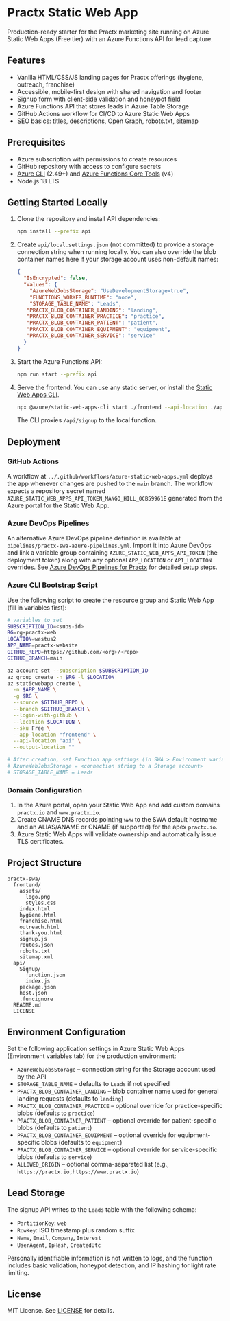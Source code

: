 # Practx Static Web App

Production-ready starter for the Practx marketing site running on Azure Static Web Apps (Free tier) with an Azure Functions API for lead capture.

## Features

- Vanilla HTML/CSS/JS landing pages for Practx offerings (hygiene, outreach, franchise)
- Accessible, mobile-first design with shared navigation and footer
- Signup form with client-side validation and honeypot field
- Azure Functions API that stores leads in Azure Table Storage
- GitHub Actions workflow for CI/CD to Azure Static Web Apps
- SEO basics: titles, descriptions, Open Graph, robots.txt, sitemap

## Prerequisites

- Azure subscription with permissions to create resources
- GitHub repository with access to configure secrets
- [Azure CLI](https://learn.microsoft.com/cli/azure/install-azure-cli) (2.49+) and [Azure Functions Core Tools](https://learn.microsoft.com/azure/azure-functions/functions-run-local) (v4)
- Node.js 18 LTS

## Getting Started Locally

1. Clone the repository and install API dependencies:

   ```bash
   npm install --prefix api
   ```

2. Create `api/local.settings.json` (not committed) to provide a storage connection string when running locally. You can also
   override the blob container names here if your storage account uses non-default names:

   ```json
   {
     "IsEncrypted": false,
     "Values": {
       "AzureWebJobsStorage": "UseDevelopmentStorage=true",
       "FUNCTIONS_WORKER_RUNTIME": "node",
       "STORAGE_TABLE_NAME": "Leads",
      "PRACTX_BLOB_CONTAINER_LANDING": "landing",
      "PRACTX_BLOB_CONTAINER_PRACTICE": "practice",
      "PRACTX_BLOB_CONTAINER_PATIENT": "patient",
      "PRACTX_BLOB_CONTAINER_EQUIPMENT": "equipment",
      "PRACTX_BLOB_CONTAINER_SERVICE": "service"
     }
   }
   ```

3. Start the Azure Functions API:

   ```bash
   npm run start --prefix api
   ```

4. Serve the frontend. You can use any static server, or install the [Static Web Apps CLI](https://learn.microsoft.com/azure/static-web-apps/local-development).

   ```bash
   npx @azure/static-web-apps-cli start ./frontend --api-location ./api
   ```

   The CLI proxies `/api/signup` to the local function.

## Deployment

### GitHub Actions

A workflow at `../.github/workflows/azure-static-web-apps.yml` deploys the app whenever changes are pushed to the `main` branch. The workflow expects a repository secret named `AZURE_STATIC_WEB_APPS_API_TOKEN_MANGO_HILL_0CB59961E` generated from the Azure portal for the Static Web App.

### Azure DevOps Pipelines

An alternative Azure DevOps pipeline definition is available at `pipelines/practx-swa-azure-pipelines.yml`. Import it into Azure DevOps and link a variable group containing `AZURE_STATIC_WEB_APPS_API_TOKEN` (the deployment token) along with any optional `APP_LOCATION` or `API_LOCATION` overrides. See [Azure DevOps Pipelines for Practx](../docs/azure-devops-pipelines.md) for detailed setup steps.

### Azure CLI Bootstrap Script

Use the following script to create the resource group and Static Web App (fill in variables first):

```bash
# variables to set
SUBSCRIPTION_ID=<subs-id>
RG=rg-practx-web
LOCATION=westus2
APP_NAME=practx-website
GITHUB_REPO=https://github.com/<org>/<repo>
GITHUB_BRANCH=main

az account set --subscription $SUBSCRIPTION_ID
az group create -n $RG -l $LOCATION
az staticwebapp create \
  -n $APP_NAME \
  -g $RG \
  --source $GITHUB_REPO \
  --branch $GITHUB_BRANCH \
  --login-with-github \
  --location $LOCATION \
  --sku Free \
  --app-location "frontend" \
  --api-location "api" \
  --output-location ""

# After creation, set Function app settings (in SWA > Environment variables)
# AzureWebJobsStorage = <connection string to a Storage account>
# STORAGE_TABLE_NAME = Leads
```

### Domain Configuration

1. In the Azure portal, open your Static Web App and add custom domains `practx.io` and `www.practx.io`.
2. Create CNAME DNS records pointing `www` to the SWA default hostname and an ALIAS/ANAME or CNAME (if supported) for the apex `practx.io`.
3. Azure Static Web Apps will validate ownership and automatically issue TLS certificates.

## Project Structure

```
practx-swa/
  frontend/
    assets/
      logo.png
      styles.css
    index.html
    hygiene.html
    franchise.html
    outreach.html
    thank-you.html
    signup.js
    routes.json
    robots.txt
    sitemap.xml
  api/
    Signup/
      function.json
      index.js
    package.json
    host.json
    .funcignore
  README.md
  LICENSE
```

## Environment Configuration

Set the following application settings in Azure Static Web Apps (Environment variables tab) for the production environment:

- `AzureWebJobsStorage` – connection string for the Storage account used by the API
- `STORAGE_TABLE_NAME` – defaults to `Leads` if not specified
- `PRACTX_BLOB_CONTAINER_LANDING` – blob container name used for general landing requests (defaults to `landing`)
- `PRACTX_BLOB_CONTAINER_PRACTICE` – optional override for practice-specific blobs (defaults to `practice`)
- `PRACTX_BLOB_CONTAINER_PATIENT` – optional override for patient-specific blobs (defaults to `patient`)
- `PRACTX_BLOB_CONTAINER_EQUIPMENT` – optional override for equipment-specific blobs (defaults to `equipment`)
- `PRACTX_BLOB_CONTAINER_SERVICE` – optional override for service-specific blobs (defaults to `service`)
- `ALLOWED_ORIGIN` – optional comma-separated list (e.g., `https://practx.io,https://www.practx.io`)

## Lead Storage

The signup API writes to the `Leads` table with the following schema:

- `PartitionKey`: `web`
- `RowKey`: ISO timestamp plus random suffix
- `Name`, `Email`, `Company`, `Interest`
- `UserAgent`, `IpHash`, `CreatedUtc`

Personally identifiable information is not written to logs, and the function includes basic validation, honeypot detection, and IP hashing for light rate limiting.

## License

MIT License. See [LICENSE](LICENSE) for details.
